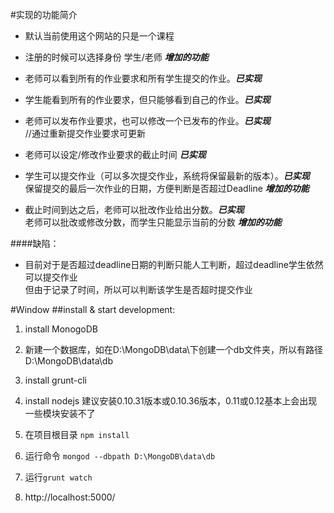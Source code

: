 #实现的功能简介

 * 默认当前使用这个网站的只是一个课程
 
 * 注册的时候可以选择身份  学生/老师  ***增加的功能***
 
 * 老师可以看到所有的作业要求和所有学生提交的作业。***已实现***
 
 * 学生能看到所有的作业要求，但只能够看到自己的作业。***已实现***
 
 * 老师可以发布作业要求，也可以修改一个已发布的作业。***已实现***<br/>
    //通过重新提交作业要求可更新 

 * 老师可以设定/修改作业要求的截止时间 ***已实现***
 
 * 学生可以提交作业（可以多次提交作业，系统将保留最新的版本）。***已实现***<br/>
   保留提交的最后一次作业的日期，方便判断是否超过Deadline ***增加的功能***

 * 截止时间到达之后，老师可以批改作业给出分数。***已实现*** <br/>
    老师可以批改或修改分数，而学生只能显示当前的分数 ***增加的功能***


####缺陷：
 * 目前对于是否超过deadline日期的判断只能人工判断，超过deadline学生依然可以提交作业<br/>
   但由于记录了时间，所以可以判断该学生是否超时提交作业

#Window
##install & start development:
 
1. install MonogoDB

2. 新建一个数据库，如在D:\MongoDB\data\下创建一个db文件夹，所以有路径D:\MongoDB\data\db

3. install grunt-cli

4. install nodejs 建议安装0.10.31版本或0.10.36版本，0.11或0.12基本上会出现一些模块安装不了

5. 在项目根目录 ```npm install```

6. 运行命令 ```mongod --dbpath D:\MongoDB\data\db```

7. 运行```grunt watch```

8. http://localhost:5000/